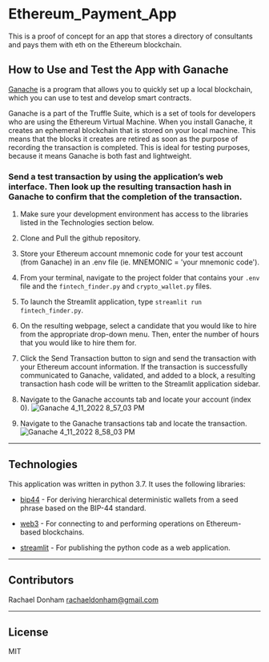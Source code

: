 # Ethereum_Payment_App
This is a proof of concept for an app that stores a directory of consultants and pays them with eth on the Ethereum blockchain.

## How to Use and Test the App with Ganache

[Ganache](https://trufflesuite.com/ganache/) is a program that allows you to quickly set up a local blockchain, which you can use to test and develop smart contracts.

Ganache is a part of the Truffle Suite, which is a set of tools for developers who are using the Ethereum Virtual Machine. When you install Ganache, it creates an ephemeral blockchain that is stored on your local machine. This means that the blocks it creates are retired as soon as the purpose of recording the transaction is completed. This is ideal for testing purposes, because it means Ganache is both fast and lightweight.

### Send a test transaction by using the application’s web interface. Then look up the resulting transaction hash in Ganache to confirm that the completion of the transaction.

1. Make sure your development environment has access to the libraries listed in the Technologies section below.
2. Clone and Pull the github repository.
3. Store your Ethereum account mnemonic code for your test account (from Ganache) in an .env file (ie. MNEMONIC = 'your mnemonic code').
4. From your terminal, navigate to the project folder that contains your `.env` file and the `fintech_finder.py` and `crypto_wallet.py` files.
5. To launch the Streamlit application, type `streamlit run fintech_finder.py`.
6. On the resulting webpage, select a candidate that you would like to hire from the appropriate drop-down menu. Then, enter the number of hours that you would like to hire them for. 
7. Click the Send Transaction button to sign and send the transaction with your Ethereum account information. If the transaction is successfully communicated to Ganache, validated, and added to a block, a resulting transaction hash code will be written to the Streamlit application sidebar.

8. Navigate to the Ganache accounts tab and locate your account (index 0).
![Ganache 4_11_2022 8_57_03 PM](https://user-images.githubusercontent.com/94941017/163826663-e944f88c-9fb7-4df6-8cbd-41d22b2bf564.png)

9. Navigate to the Ganache transactions tab and locate the transaction.
![Ganache 4_11_2022 8_58_03 PM](https://user-images.githubusercontent.com/94941017/163998035-ef36b3b1-15cc-4f43-ad0f-adf4001eea3a.png)

---

## Technologies

This application was written in python 3.7. It uses the following libraries:

* [bip44](https://pypi.org/project/bip44/) - For deriving hierarchical deterministic wallets from a seed phrase based on the BIP-44 standard.

* [web3](https://web3py.readthedocs.io/en/stable/overview.html) - For connecting to and performing operations on Ethereum-based blockchains.

* [streamlit](https://github.com/streamlit/streamlit) - For publishing the python code as a web application.

---

## Contributors

Rachael Donham
rachaeldonham@gmail.com

---

## License

MIT
    
